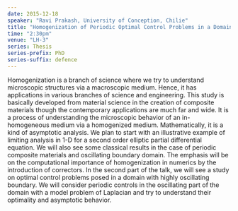 ```yaml
---
date: 2015-12-18
speaker: "Ravi Prakash, University of Conception, Chilie"
title: "Homogenization of Periodic Optimal Control Problems in a Domain with highly oscillating boundary"
time: "2:30pm"
venue: "LH-3"
series: Thesis
series-prefix: PhD
series-suffix: defence
---
```

Homogenization is a branch of science where we try to understand microscopic structures via a macroscopic medium. Hence, it has applications in various branches of science and engineering. This study is basically developed from material science in the creation of composite materials though the contemporary applications are much far and wide. It is a process of understanding the microscopic behavior of an in-homogeneous medium via a homogenized medium. Mathematically, it is a kind of asymptotic analysis. We plan to start with an illustrative example of limiting analysis in 1-D for a second order elliptic partial differential equation. We will also see some classical results in the case of periodic composite materials and oscillating boundary domain. The emphasis will be on the computational importance of homogenization in numerics by the introduction of correctors. In the second part of the talk, we will see a study on optimal control problems posed in a domain with highly oscillating boundary. We will consider periodic controls in the oscillating part of the domain with a model problem of Laplacian and try to understand their optimality and asymptotic behavior.

